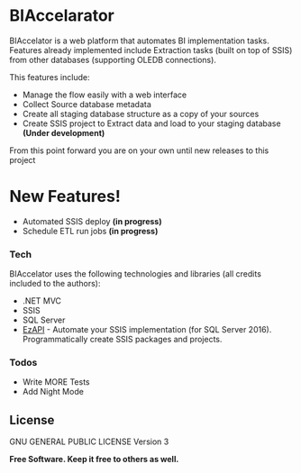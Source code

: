 # BIAccelarator

BIAccelator is a web platform that automates BI implementation tasks.
Features already implemented include Extraction tasks (built on top of SSIS) from other databases (supporting OLEDB connections).

This features include:

  - Manage the flow easily with a web interface
  - Collect Source database metadata
  - Create all staging database structure as a copy of your sources
  - Create SSIS project to Extract data and load to your staging database **(Under development)**

From this point forward you are on your own until new releases to this project

# New Features!

  - Automated SSIS deploy **(in progress)**
  - Schedule ETL run jobs **(in progress)**

### Tech

BIAccelator uses the following technologies and libraries (all credits included to the authors):

* .NET MVC
* SSIS
* SQL Server
* [EzAPI] - Automate your SSIS implementation (for SQL Server 2016). Programmatically create SSIS packages and projects.


### Todos

 - Write MORE Tests
 - Add Night Mode

License
----

GNU GENERAL PUBLIC LICENSE Version 3


**Free Software. Keep it free to others as well.**

[//]: # (These are reference links used in the body of this note and get stripped out when the markdown processor does its job. There is no need to format nicely because it shouldn't be seen. Thanks SO - http://stackoverflow.com/questions/4823468/store-comments-in-markdown-syntax)


   [dill]: <https://github.com/joemccann/dillinger>
   [git-repo-url]: <https://github.com/joemccann/dillinger.git>
   [john gruber]: <http://daringfireball.net>
   [df1]: <http://daringfireball.net/projects/markdown/>
   [markdown-it]: <https://github.com/markdown-it/markdown-it>
   [Ace Editor]: <http://ace.ajax.org>
   [node.js]: <http://nodejs.org>
   [Twitter Bootstrap]: <http://twitter.github.com/bootstrap/>
   [jQuery]: <http://jquery.com>
   [@tjholowaychuk]: <http://twitter.com/tjholowaychuk>
   [express]: <http://expressjs.com>
   [AngularJS]: <http://angularjs.org>
   [Gulp]: <http://gulpjs.com>
   [EzAPI]: <https://github.com/fpvmorais/EzApi2016>

   [PlDb]: <https://github.com/joemccann/dillinger/tree/master/plugins/dropbox/README.md>
   [PlGh]: <https://github.com/joemccann/dillinger/tree/master/plugins/github/README.md>
   [PlGd]: <https://github.com/joemccann/dillinger/tree/master/plugins/googledrive/README.md>
   [PlOd]: <https://github.com/joemccann/dillinger/tree/master/plugins/onedrive/README.md>
   [PlMe]: <https://github.com/joemccann/dillinger/tree/master/plugins/medium/README.md>
   [PlGa]: <https://github.com/RahulHP/dillinger/blob/master/plugins/googleanalytics/README.md>
